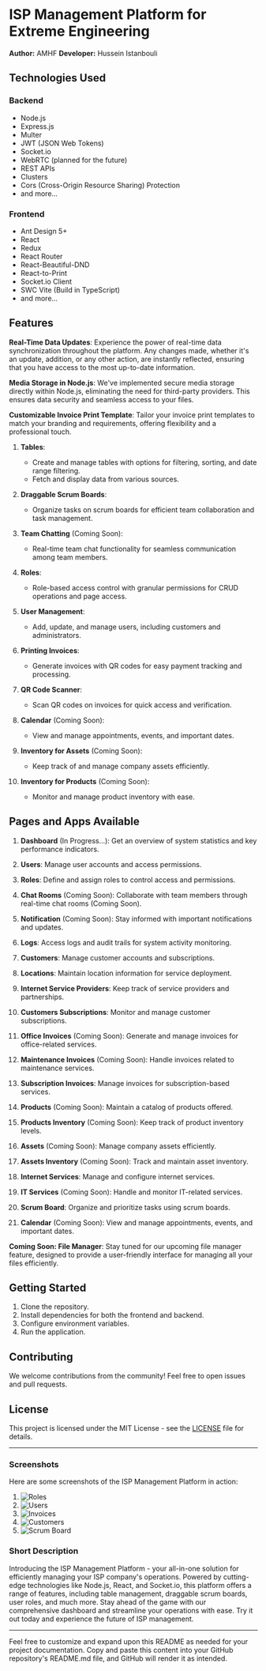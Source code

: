 # ISP Management Platform for Extreme Engineering

<!-- ![Platform Logo](logo.png) -->

**Author:** AMHF
**Developer:** Hussein Istanbouli

## Technologies Used

### Backend
- Node.js
- Express.js
- Multer
- JWT (JSON Web Tokens)
- Socket.io
- WebRTC (planned for the future)
- REST APIs
- Clusters
- Cors (Cross-Origin Resource Sharing) Protection
- and more...

### Frontend
- Ant Design 5+
- React
- Redux
- React Router
- React-Beautiful-DND
- React-to-Print
- Socket.io Client
- SWC Vite (Build in TypeScript)
- and more...

## Features

**Real-Time Data Updates**: Experience the power of real-time data synchronization throughout the platform. Any changes made, whether it's an update, addition, or any other action, are instantly reflected, ensuring that you have access to the most up-to-date information.

**Media Storage in Node.js**: We've implemented secure media storage directly within Node.js, eliminating the need for third-party providers. This ensures data security and seamless access to your files.

**Customizable Invoice Print Template**: Tailor your invoice print templates to match your branding and requirements, offering flexibility and a professional touch.

1. **Tables**:
    - Create and manage tables with options for filtering, sorting, and date range filtering.
    - Fetch and display data from various sources.

2. **Draggable Scrum Boards**:
    - Organize tasks on scrum boards for efficient team collaboration and task management.

3. **Team Chatting** (Coming Soon):
    - Real-time team chat functionality for seamless communication among team members.

4. **Roles**:
    - Role-based access control with granular permissions for CRUD operations and page access.

5. **User Management**:
    - Add, update, and manage users, including customers and administrators.

6. **Printing Invoices**:
    - Generate invoices with QR codes for easy payment tracking and processing.

7. **QR Code Scanner**:
    - Scan QR codes on invoices for quick access and verification.

8. **Calendar** (Coming Soon):
    - View and manage appointments, events, and important dates.

9. **Inventory for Assets** (Coming Soon):
    - Keep track of and manage company assets efficiently.

10. **Inventory for Products** (Coming Soon):
    - Monitor and manage product inventory with ease.

## Pages and Apps Available

1. **Dashboard** (In Progress...): Get an overview of system statistics and key performance indicators.

2. **Users**: Manage user accounts and access permissions.

3. **Roles**: Define and assign roles to control access and permissions.

4. **Chat Rooms** (Coming Soon): Collaborate with team members through real-time chat rooms (Coming Soon).

5. **Notification** (Coming Soon): Stay informed with important notifications and updates.

6. **Logs**: Access logs and audit trails for system activity monitoring.

7. **Customers**: Manage customer accounts and subscriptions.

8. **Locations**: Maintain location information for service deployment.

9. **Internet Service Providers**: Keep track of service providers and partnerships.

10. **Customers Subscriptions**: Monitor and manage customer subscriptions.

11. **Office Invoices** (Coming Soon): Generate and manage invoices for office-related services.

12. **Maintenance Invoices** (Coming Soon): Handle invoices related to maintenance services.

13. **Subscription Invoices**: Manage invoices for subscription-based services.

14. **Products** (Coming Soon): Maintain a catalog of products offered.

15. **Products Inventory** (Coming Soon): Keep track of product inventory levels.

16. **Assets** (Coming Soon): Manage company assets efficiently.

17. **Assets Inventory** (Coming Soon): Track and maintain asset inventory.

18. **Internet Services**: Manage and configure internet services.

19. **IT Services** (Coming Soon): Handle and monitor IT-related services.

20. **Scrum Board**: Organize and prioritize tasks using scrum boards.

21. **Calendar** (Coming Soon): View and manage appointments, events, and important dates.

**Coming Soon: File Manager**: Stay tuned for our upcoming file manager feature, designed to provide a user-friendly interface for managing all your files efficiently.

## Getting Started

1. Clone the repository.
2. Install dependencies for both the frontend and backend.
3. Configure environment variables.
4. Run the application.

## Contributing

We welcome contributions from the community! Feel free to open issues and pull requests.

## License

This project is licensed under the MIT License - see the [LICENSE](LICENSE) file for details.

---

### Screenshots
Here are some screenshots of the ISP Management Platform in action:

1. ![Roles](https://i.imgur.com/ttyYQsO.png)
2. ![Users](https://i.imgur.com/wRPe0XY.png)
3. ![Invoices](https://i.imgur.com/8ltjsZ5.png)
4. ![Customers](https://i.imgur.com/2QyVxpi.png)
5. ![Scrum Board](https://i.imgur.com/iZirfVt.png)

### Short Description

Introducing the ISP Management Platform - your all-in-one solution for efficiently managing your ISP company's operations. Powered by cutting-edge technologies like Node.js, React, and Socket.io, this platform offers a range of features, including table management, draggable scrum boards, user roles, and much more. Stay ahead of the game with our comprehensive dashboard and streamline your operations with ease. Try it out today and experience the future of ISP management.

---

Feel free to customize and expand upon this README as needed for your project documentation. Copy and paste this content into your GitHub repository's README.md file, and GitHub will render it as intended.
